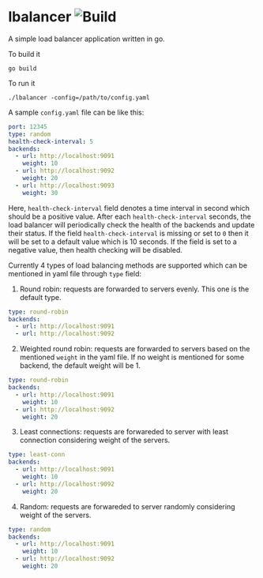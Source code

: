 # lbalancer ![Build](https://github.com/nhAnik/lbalancer/actions/workflows/build.yaml/badge.svg)

A simple load balancer application written in go.

To build it
```
go build
```

To run it
```
./lbalancer -config=/path/to/config.yaml
```

A sample `config.yaml` file can be like this:
```yaml
port: 12345
type: random
health-check-interval: 5
backends:
  - url: http://localhost:9091
    weight: 10
  - url: http://localhost:9092
    weight: 20
  - url: http://localhost:9093
    weight: 30
```
Here, `health-check-interval` field denotes a time interval in second which should be a positive value.
After each `health-check-interval` seconds, the load balancer will periodically check the health of the backends
and update their status. If the field `health-check-interval` is missing or set to `0` then it will be set to a
default value which is 10 seconds. If the field is set to a negative value, then health checking will be disabled.
 
Currently 4 types of load balancing methods are supported which can be mentioned in yaml file
through `type` field:
1. Round robin: requests are forwarded to servers evenly. This one is the default type.
```yaml
type: round-robin
backends:
  - url: http://localhost:9091
  - url: http://localhost:9092
```
2. Weighted round robin: requests are forwarded to servers based on the mentioned `weight` in the yaml file. If no weight is mentioned for some backend, the default weight will be 1.
```yaml
type: round-robin
backends:
  - url: http://localhost:9091
    weight: 10
  - url: http://localhost:9092
    weight: 20
```
3. Least connections: requests are forwareded to server with least connection considering weight of the servers.
```yaml
type: least-conn
backends:
  - url: http://localhost:9091
    weight: 10
  - url: http://localhost:9092
    weight: 20
```
4. Random: requests are forwareded to server randomly considering weight of the servers.
```yaml
type: random
backends:
  - url: http://localhost:9091
    weight: 10
  - url: http://localhost:9092
    weight: 20
```
